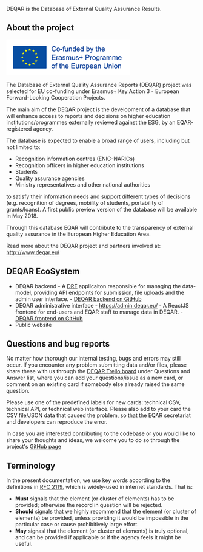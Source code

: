 DEQAR is the Database of External Quality Assurance Results.

## About the project

![Co-founded by the Erasmus+ programme of the European Union](img/LogosBeneficairesErasmus+RIGHT_EN_web.png)

The Database of External Quality Assurance Reports (DEQAR) project was selected for EU co-funding under Erasmus+ Key Action 3 - European Forward-Looking Cooperation Projects.

The main aim of the DEQAR project is the development of a database that will enhance access to reports and decisions on higher education institutions/programmes externally reviewed against the ESG, by an EQAR-registered agency.

The database is expected to enable a broad range of users, including but not limited to:

* Recognition information centres (ENIC-NARICs)
* Recognition officers in higher education institutions
* Students
* Quality assurance agencies
* Ministry representatives and other national authorities

to satisfy their information needs and support different types of decisions (e.g. recognition of degrees, mobility of students, portability of grants/loans). A first public preview version of the database will be available in May 2018.

Through this database EQAR will contribute to the transparency of external quality assurance in the European Higher Education Area.

Read more about the DEQAR project and partners involved at: <http://www.deqar.eu/>

## DEQAR EcoSystem

* DEQAR backend - A [DRF](http://www.django-rest-framework.org/) applicaiton responsible for managing the data-model, providing API endpoints for submission, file uploads and the admin user interface. - [DEQAR backend on GitHub](https://www.github.com/eqar/eqar_backend)
* DEQAR administrative interface - <https://admin.deqar.eu/> - A ReactJS frontend for end-users and EQAR staff to manage data in DEQAR. - [DEQAR frontend on GitHub](https://www.github.com/eqar/eqar_frontend)
* Public website

## Questions and bug reports

No matter how thorough our internal testing, bugs and errors may still occur. If you encounter any problem submitting data and/or files, please share these with us through the [DEQAR Trello board](https://trello.com/b/cogOpUeh/deqar-board) under Questions and Answer list, where you can add your questions/issue as a new card, or comment on an existing card if somebody else already raised the same question.

Please use one of the predefined labels for new cards: technical CSV, technical API, or technical web interface. Please also add to your card the CSV file/JSON data that caused the problem, so that the EQAR secretariat and developers can reproduce the error.

In case you are interested contributing to the codebase or you would like to share your thoughts and ideas, we welcome you to do so through the project's [GitHub page](https://github.com/EQAR/eqar_backend)

## Terminology

In the present documentation, we use key words according to the definitions in [RFC 2119](https://tools.ietf.org/html/rfc2119), which is widely-used in internet standards. That is:

 - **Must** signals that the element (or cluster of elements) has to be provided; otherwise the record in question will be rejected.
 - **Should** signals that we highly recommend that the element (or cluster of elements) be provided, unless providing it would be impossible in the particular case or cause prohibitively large effort.
 - **May** signasl that the element (or cluster of elements) is truly optional, and can be provided if applicable or if the agency feels it might be useful.
